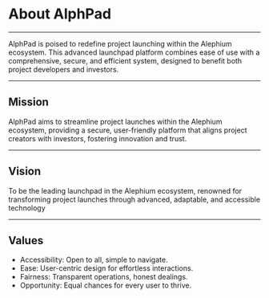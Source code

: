# About AlphPad
---
AlphPad is poised to redefine project launching within the Alephium ecosystem. This advanced launchpad platform combines ease of use with a comprehensive, secure, and efficient system, designed to benefit both project developers and investors.

---
## Mission
AlphPad aims to streamline project launches within the Alephium ecosystem, providing a secure, user-friendly platform that aligns project creators with investors, fostering innovation and trust.

---
## Vision
To be the leading launchpad in the Alephium ecosystem, renowned for transforming project launches through advanced, adaptable, and accessible technology

---
## Values
- Accessibility: Open to all, simple to navigate.
- Ease: User-centric design for effortless interactions.
- Fairness: Transparent operations, honest dealings.
- Opportunity: Equal chances for every user to thrive.